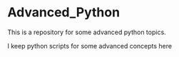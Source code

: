 # Advanced_Python
This is a repository for some advanced python topics.

I keep python scripts for some advanced concepts here
